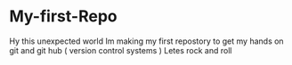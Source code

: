 # My-first-Repo
Hy this unexpected world Im making my  first repostory to get my hands on git and git hub ( version control systems ) Letes rock and roll
